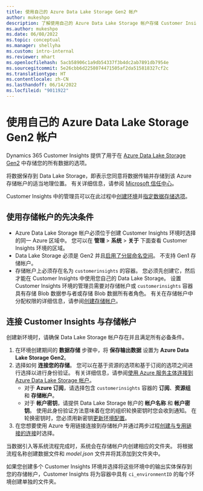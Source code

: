 ```yaml
---
title: 使用自己的 Azure Data Lake Storage Gen2 帐户
author: mukeshpo
description: 了解使用自己的 Azure Data Lake Storage 帐户存储 Customer Insights 数据的要求。
ms.author: mukeshpo
ms.date: 06/08/2022
ms.topic: conceptual
ms.manager: shellyha
ms.custom: intro-internal
ms.reviewer: mhart
ms.openlocfilehash: 5acb58906c1a9db54337f3b4dc2ab7891db7954e
ms.sourcegitcommit: 5e26cbb6d2258074471505af2da515818327cf2c
ms.translationtype: HT
ms.contentlocale: zh-CN
ms.lasthandoff: 06/14/2022
ms.locfileid: "9011922"
---
```

# <a name="use-your-own-azure-data-lake-storage-gen2-account"></a>使用自己的 Azure Data Lake Storage Gen2 帐户

Dynamics 365 Customer Insights 提供了用于在 [Azure Data Lake Storage Gen2](/azure/storage/blobs/data-lake-storage-introduction) 中存储您的所有数据的选项。

将数据保存到 Data Lake Storage，即表示您同意将数据传输并存储到该 Azure 存储帐户的适当地理位置。 有关详细信息，请参阅 [Microsoft 信任中心](https://www.microsoft.com/trust-center)。

Customer Insights 中的管理员可以在此过程中[创建环境](create-environment.md)并[指定数据存储选项](create-environment.md#step-2-configure-data-storage)。

## <a name="prerequisites-to-use-your-storage-account"></a>使用存储帐户的先决条件

- Azure Data Lake Storage 帐户必须位于创建 Customer Insights 环境时选择的同一 Azure 区域中。 您可以在 **管理** > **系统** > **关于** 下面查看 Customer Insights 环境的区域。
- Data Lake Storage 必须是 Gen2 并且[启用了分层命名空间](/azure/storage/blobs/create-data-lake-storage-account)。 不支持 Gen1 存储帐户。
- 存储帐户上必须存在名为 `customerinsights` 的容器。 您必须先创建它，然后才能在 Customer Insights 中使用您自己的 Data Lake Storage。 设置 Customer Insights 环境的管理员需要对存储帐户或 `customerinsights` 容器具有存储 Blob 数据参与者或存储 Blob 数据所有者角色。 有关在存储帐户中分配权限的详细信息，请参阅[创建存储帐户](/azure/storage/common/storage-account-create?toc=%2Fazure%2Fstorage%2Fblobs%2Ftoc.json&tabs=azure-portal)。

## <a name="connect-customer-insights-with-your-storage-account"></a>连接 Customer Insights 与存储帐户

创建新环境时，请确保 Data Lake Storage 帐户存在并且满足所有必备条件。

1. 在环境创建期间的 **数据存储** 步骤中，将 **保存输出数据** 设置为 **Azure Data Lake Storage Gen2**。
1. 选择如何 **连接您的存储**。 您可以在基于资源的选项和基于订阅的选项之间进行选择以进行身份验证。 有关详细信息，请参阅[使用 Azure 服务主体连接到 Azure Data Lake Storage 帐户](connect-service-principal.md)。
   - 对于 **Azure 订阅**，请选择包含 `customerinsights` 容器的 **订阅**、**资源组** 和 **存储帐户**。
   - 对于 **帐户密钥**，请提供 Data Lake Storage 帐户的 **帐户名称** 和 **帐户密钥**。 使用此身份验证方法意味着在您的组织轮换密钥时您会收到通知。 在轮换密钥时，您必须用新密钥[更新环境配置](manage-environments.md#edit-an-existing-environment)。
1. 在您想要使用 Azure 专用链接连接到存储帐户并通过两步过程[创建与专用链接的连接](security-overview.md#private-links-tab)时选择。

当数据引入等系统流程完成时，系统会在存储帐户内创建相应的文件夹。 将根据流程名称创建数据文件和 *model.json* 文件并将其添加到文件夹中。

如果您创建多个 Customer Insights 环境并选择将这些环境中的输出实体保存到您的存储帐户，Customer Insights 将为容器中具有 `ci_environmentID` 的每个环境创建单独的文件夹。
